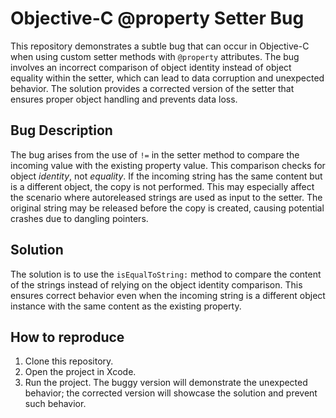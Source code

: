 # Objective-C @property Setter Bug

This repository demonstrates a subtle bug that can occur in Objective-C when using custom setter methods with `@property` attributes. The bug involves an incorrect comparison of object identity instead of object equality within the setter, which can lead to data corruption and unexpected behavior. The solution provides a corrected version of the setter that ensures proper object handling and prevents data loss.

## Bug Description

The bug arises from the use of `!=` in the setter method to compare the incoming value with the existing property value. This comparison checks for object *identity*, not *equality*. If the incoming string has the same content but is a different object, the copy is not performed.  This may especially affect the scenario where autoreleased strings are used as input to the setter.  The original string may be released before the copy is created, causing potential crashes due to dangling pointers.

## Solution

The solution is to use the `isEqualToString:` method to compare the content of the strings instead of relying on the object identity comparison.  This ensures correct behavior even when the incoming string is a different object instance with the same content as the existing property.

## How to reproduce

1. Clone this repository.
2. Open the project in Xcode.
3. Run the project.  The buggy version will demonstrate the unexpected behavior; the corrected version will showcase the solution and prevent such behavior. 